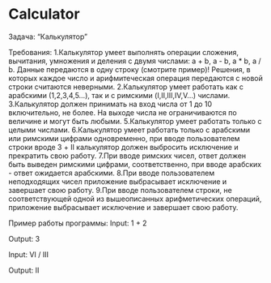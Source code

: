 # Calculator
Задача: “Калькулятор”

Требования:
 1.Калькулятор умеет выполнять операции сложения, вычитания, умножения и деления с двумя числами: a + b, a - b, a * b, a / b. Данные передаются в одну строку (смотрите пример)!      Решения, в которых каждое число и арифмитеческая операция передаются с новой строки считаются неверными.
 2.Калькулятор умеет работать как с арабскими (1,2,3,4,5…), так и с римскими (I,II,III,IV,V…) числами.
 3.Калькулятор должен принимать на вход числа от 1 до 10 включительно, не более. На выходе числа не ограничиваются по величине и могут быть любыми.
 5.Калькулятор умеет работать только с целыми числами.
 6.Калькулятор умеет работать только с арабскими или римскими цифрами одновременно, при вводе пользователем строки вроде 3 + II калькулятор должен выбросить исключение и              прекратить свою работу.
 7.При вводе римских чисел, ответ должен быть выведен римскими цифрами, соответственно, при вводе арабских - ответ ожидается арабскими.
 8.При вводе пользователем неподходящих чисел приложение выбрасывает исключение и завершает свою работу.
 9.При вводе пользователем строки, не соответствующей одной из вышеописанных арифметических операций, приложение выбрасывает исключение и завершает свою работу.


Пример работы программы:
Input:
1 + 2

Output:
3

Input:
VI / III

Output:
II
